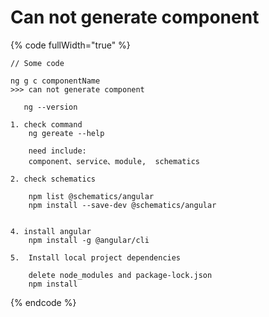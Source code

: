 # Can not generate component

{% code fullWidth="true" %}
```
// Some code

ng g c componentName 
>>> can not generate component

   ng --version

1. check command
    ng gereate --help

    need include:
    component、service、module,  schematics

2. check schematics

    npm list @schematics/angular
    npm install --save-dev @schematics/angular


4. install angular
    npm install -g @angular/cli

5.  Install local project dependencies

    delete node_modules and package-lock.json
    npm install
```
{% endcode %}
